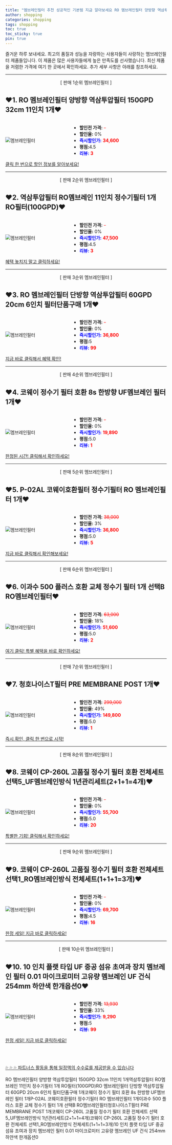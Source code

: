 ```yaml
---
title: "멤브레인필터 추천 성공적인 기본템 지금 알아보세요 RO 멤브레인필터 양방향 역삼투압필터 150GPD"
author: shopping
categories: shopping
tags: shopping
toc: true
toc_sticky: true
pin: true
---
```

즐거운 하루 보내세요. 최고의 품질과 성능을 자랑하는 사용자들이 사랑하는 멤브레인필터 제품들입니다. 이 제품은 많은 사용자들에게 높은 만족도를 선사했습니다. 최신 제품을 저렴한 가격에 여기 한 곳에서 확인하세요. 추가 세부 사항은 아래를 참조하세요.

---
<p class="toplist" style="margin: 0 auto; display: block; width: fit-content;">[ 판매 1순위 멤브레인필터 ]</p>

<h2><strong>❤️1. RO 멤브레인필터 양방향 역삼투압필터 150GPD 32cm 11인치 1개❤️</strong></h2>

<div style="display: flex; align-items: center;">
    <div style="flex: 0.4;">
        <img src="https://thumbnail9.coupangcdn.com/thumbnails/remote/230x230ex/image/vendor_inventory/546b/5cd6606944c71cf91a372b8fc789b2fc937bc2a3a6bce9dcc4a45e02299a.png" alt="멤브레인필터" style="max-width: 100%;">
    </div>
    <div style="flex: 0.6; margin-left: 10px;">
        <ul>
            <li><strong>할인전 가격:</strong> <del style="color: red;">-</del></li>
            <li><strong>할인율:</strong> 0%</li>
            <li><span style='color:blue'><strong>즉시할인가:</strong></span> <span style='color:red'><strong>34,600</strong></span></li>
            <li><strong>평점:</strong>4.5</li>
            <li><span style='color:blue'><strong>리뷰:</strong></span> <span style='color:red'><strong>3</strong></span></li>
        </ul>
    </div>
</div>
<div class="center">
    <a href="https://William4Davisa.github.io?lptag=AF9450613&subid=githubio&pageKey=247688823&traceid=V0-153&itemId=23020205193&vendorItemId=90053991392" class="myButton">
        클릭 한 번으로 할인 정보를 알아보세요!
    </a>
</div>


---
<p class="toplist" style="margin: 0 auto; display: block; width: fit-content;">[ 판매 2순위 멤브레인필터 ]</p>

<h2><strong>❤️2. 역삼투압필터 RO멤브레인 11인치 정수기필터 1개 RO필터(100GPD)❤️</strong></h2>

<div style="display: flex; align-items: center;">
    <div style="flex: 0.4;">
        <img src="https://thumbnail6.coupangcdn.com/thumbnails/remote/230x230ex/image/vendor_inventory/4318/e407c5336c1482f310ab12307598c17c4e53f4757ebf2716c1108540fd92.jpg" alt="멤브레인필터" style="max-width: 100%;">
    </div>
    <div style="flex: 0.6; margin-left: 10px;">
        <ul>
            <li><strong>할인전 가격:</strong> <del style="color: red;">-</del></li>
            <li><strong>할인율:</strong> 0%</li>
            <li><span style='color:blue'><strong>즉시할인가:</strong></span> <span style='color:red'><strong>47,500</strong></span></li>
            <li><strong>평점:</strong>4.5</li>
            <li><span style='color:blue'><strong>리뷰:</strong></span> <span style='color:red'><strong>3</strong></span></li>
        </ul>
    </div>
</div>
<div class="center">
    <a href="https://William4Davisa.github.io?lptag=AF9450613&subid=githubio&pageKey=247688823&traceid=V0-153&itemId=891100976&vendorItemId=5242599414" class="myButton">
        혜택 놓치지 말고 클릭하세요!
    </a>
</div>


---
<p class="toplist" style="margin: 0 auto; display: block; width: fit-content;">[ 판매 3순위 멤브레인필터 ]</p>

<h2><strong>❤️3. RO 멤브레인필터 단방향 역삼투압필터 60GPD 20cm 6인치 필터단품구매 1개❤️</strong></h2>

<div style="display: flex; align-items: center;">
    <div style="flex: 0.4;">
        <img src="https://thumbnail7.coupangcdn.com/thumbnails/remote/230x230ex/image/vendor_inventory/8016/21e62b5f1c91823a71b88fa6cdbb3ea506e8350eb34d5c6d736023f32edc.png" alt="멤브레인필터" style="max-width: 100%;">
    </div>
    <div style="flex: 0.6; margin-left: 10px;">
        <ul>
            <li><strong>할인전 가격:</strong> <del style="color: red;">-</del></li>
            <li><strong>할인율:</strong> 0%</li>
            <li><span style='color:blue'><strong>즉시할인가:</strong></span> <span style='color:red'><strong>36,800</strong></span></li>
            <li><strong>평점:</strong>5</li>
            <li><span style='color:blue'><strong>리뷰:</strong></span> <span style='color:red'><strong>99</strong></span></li>
        </ul>
    </div>
</div>
<div class="center">
    <a href="https://William4Davisa.github.io?lptag=AF9450613&subid=githubio&pageKey=8118589015&traceid=V0-153&itemId=23020151469&vendorItemId=90053937695" class="myButton">
        지금 바로 클릭해서 혜택 확인!
    </a>
</div>


---
<p class="toplist" style="margin: 0 auto; display: block; width: fit-content;">[ 판매 4순위 멤브레인필터 ]</p>

<h2><strong>❤️4. 코웨이 정수기 필터 호환 8s 한방향 UF멤브레인 필터 1개❤️</strong></h2>

<div style="display: flex; align-items: center;">
    <div style="flex: 0.4;">
        <img src="https://thumbnail6.coupangcdn.com/thumbnails/remote/230x230ex/image/vendor_inventory/3249/b6950a944854fae262618e1082b7e58e6e0c513cba338f48c23462ff79c2.jpg" alt="멤브레인필터" style="max-width: 100%;">
    </div>
    <div style="flex: 0.6; margin-left: 10px;">
        <ul>
            <li><strong>할인전 가격:</strong> <del style="color: red;">-</del></li>
            <li><strong>할인율:</strong> 0%</li>
            <li><span style='color:blue'><strong>즉시할인가:</strong></span> <span style='color:red'><strong>19,890</strong></span></li>
            <li><strong>평점:</strong>5.0</li>
            <li><span style='color:blue'><strong>리뷰:</strong></span> <span style='color:red'><strong>1</strong></span></li>
        </ul>
    </div>
</div>
<div class="center">
    <a href="https://William4Davisa.github.io?lptag=AF9450613&subid=githubio&pageKey=6333107332&traceid=V0-153&itemId=13251962582&vendorItemId=80509826906" class="myButton">
        한정된 시간! 클릭해서 확인하세요!
    </a>
</div>


---
<p class="toplist" style="margin: 0 auto; display: block; width: fit-content;">[ 판매 5순위 멤브레인필터 ]</p>

<h2><strong>❤️5. P-02AL 코웨이호환필터 정수기필터 RO 멤브레인필터 1개❤️</strong></h2>

<div style="display: flex; align-items: center;">
    <div style="flex: 0.4;">
        <img src="https://thumbnail9.coupangcdn.com/thumbnails/remote/230x230ex/image/vendor_inventory/images/2018/03/07/11/3/491709ec-f2e7-4178-8230-221ad5d0ae7b.jpg" alt="멤브레인필터" style="max-width: 100%;">
    </div>
    <div style="flex: 0.6; margin-left: 10px;">
        <ul>
            <li><strong>할인전 가격:</strong> <del style="color: red;">38,000</del></li>
            <li><strong>할인율:</strong> 3%</li>
            <li><span style='color:blue'><strong>즉시할인가:</strong></span> <span style='color:red'><strong>36,800</strong></span></li>
            <li><strong>평점:</strong>5.0</li>
            <li><span style='color:blue'><strong>리뷰:</strong></span> <span style='color:red'><strong>5</strong></span></li>
        </ul>
    </div>
</div>
<div class="center">
    <a href="https://William4Davisa.github.io?lptag=AF9450613&subid=githubio&pageKey=68782182&traceid=V0-153&itemId=229746687&vendorItemId=3561117079" class="myButton">
        지금 바로 클릭해서 확인해보세요!
    </a>
</div>


---
<p class="toplist" style="margin: 0 auto; display: block; width: fit-content;">[ 판매 6순위 멤브레인필터 ]</p>

<h2><strong>❤️6. 이과수 500 플러스 호환 교체 정수기 필터 1개 선택B RO멤브레인필터❤️</strong></h2>

<div style="display: flex; align-items: center;">
    <div style="flex: 0.4;">
        <img src="https://thumbnail9.coupangcdn.com/thumbnails/remote/230x230ex/image/vendor_inventory/ff60/885652f08b6293fe5dbfb26f6e8a2bc20093245cbc3378fdfeea4180995b.jpg" alt="멤브레인필터" style="max-width: 100%;">
    </div>
    <div style="flex: 0.6; margin-left: 10px;">
        <ul>
            <li><strong>할인전 가격:</strong> <del style="color: red;">63,000</del></li>
            <li><strong>할인율:</strong> 18%</li>
            <li><span style='color:blue'><strong>즉시할인가:</strong></span> <span style='color:red'><strong>51,600</strong></span></li>
            <li><strong>평점:</strong>5.0</li>
            <li><span style='color:blue'><strong>리뷰:</strong></span> <span style='color:red'><strong>2</strong></span></li>
        </ul>
    </div>
</div>
<div class="center">
    <a href="https://William4Davisa.github.io?lptag=AF9450613&subid=githubio&pageKey=313395837&traceid=V0-153&itemId=991028303&vendorItemId=5416596689" class="myButton">
        여기 클릭! 특별 혜택을 바로 확인하세요!
    </a>
</div>


---
<p class="toplist" style="margin: 0 auto; display: block; width: fit-content;">[ 판매 7순위 멤브레인필터 ]</p>

<h2><strong>❤️7. 청호나이스T필터 PRE MEMBRANE POST 1개❤️</strong></h2>

<div style="display: flex; align-items: center;">
    <div style="flex: 0.4;">
        <img src="https://thumbnail8.coupangcdn.com/thumbnails/remote/230x230ex/image/vendor_inventory/3097/ef8b8c852977a2879a56f556d12ccb5f9d07afb8e909010bc5f1f5187437.png" alt="멤브레인필터" style="max-width: 100%;">
    </div>
    <div style="flex: 0.6; margin-left: 10px;">
        <ul>
            <li><strong>할인전 가격:</strong> <del style="color: red;">299,000</del></li>
            <li><strong>할인율:</strong> 49%</li>
            <li><span style='color:blue'><strong>즉시할인가:</strong></span> <span style='color:red'><strong>149,800</strong></span></li>
            <li><strong>평점:</strong>5.0</li>
            <li><span style='color:blue'><strong>리뷰:</strong></span> <span style='color:red'><strong>1</strong></span></li>
        </ul>
    </div>
</div>
<div class="center">
    <a href="https://William4Davisa.github.io?lptag=AF9450613&subid=githubio&pageKey=8137779219&traceid=V0-153&itemId=23118404929&vendorItemId=90151586397" class="myButton">
        즉시 확인, 클릭 한 번으로 시작!
    </a>
</div>


---
<p class="toplist" style="margin: 0 auto; display: block; width: fit-content;">[ 판매 8순위 멤브레인필터 ]</p>

<h2><strong>❤️8. 코웨이 CP-260L 고품질 정수기 필터 호환 전체세트 선택5_UF멤브레인방식 1년관리세트(2+1+1=4개)❤️</strong></h2>

<div style="display: flex; align-items: center;">
    <div style="flex: 0.4;">
        <img src="https://thumbnail9.coupangcdn.com/thumbnails/remote/230x230ex/image/vendor_inventory/9f38/7a4a0634057e1091de71f4c6642515a6833795a856cfec5ed25f71e7e218.jpg" alt="멤브레인필터" style="max-width: 100%;">
    </div>
    <div style="flex: 0.6; margin-left: 10px;">
        <ul>
            <li><strong>할인전 가격:</strong> <del style="color: red;">-</del></li>
            <li><strong>할인율:</strong> 0%</li>
            <li><span style='color:blue'><strong>즉시할인가:</strong></span> <span style='color:red'><strong>55,700</strong></span></li>
            <li><strong>평점:</strong>5.0</li>
            <li><span style='color:blue'><strong>리뷰:</strong></span> <span style='color:red'><strong>20</strong></span></li>
        </ul>
    </div>
</div>
<div class="center">
    <a href="https://William4Davisa.github.io?lptag=AF9450613&subid=githubio&pageKey=129176117&traceid=V0-153&itemId=380520003&vendorItemId=3921870804" class="myButton">
        특별한 기회! 클릭해서 확인하세요!
    </a>
</div>


---
<p class="toplist" style="margin: 0 auto; display: block; width: fit-content;">[ 판매 9순위 멤브레인필터 ]</p>

<h2><strong>❤️9. 코웨이 CP-260L 고품질 정수기 필터 호환 전체세트 선택1_RO멤브레인방식 전체세트(1+1+1=3개)❤️</strong></h2>

<div style="display: flex; align-items: center;">
    <div style="flex: 0.4;">
        <img src="https://thumbnail7.coupangcdn.com/thumbnails/remote/230x230ex/image/vendor_inventory/9bd1/10b91d65814313c507e089b85d97f91fe538011ecc9766eba406b78aa8e7.jpg" alt="멤브레인필터" style="max-width: 100%;">
    </div>
    <div style="flex: 0.6; margin-left: 10px;">
        <ul>
            <li><strong>할인전 가격:</strong> <del style="color: red;">-</del></li>
            <li><strong>할인율:</strong> 0%</li>
            <li><span style='color:blue'><strong>즉시할인가:</strong></span> <span style='color:red'><strong>69,700</strong></span></li>
            <li><strong>평점:</strong>4.5</li>
            <li><span style='color:blue'><strong>리뷰:</strong></span> <span style='color:red'><strong>16</strong></span></li>
        </ul>
    </div>
</div>
<div class="center">
    <a href="https://William4Davisa.github.io?lptag=AF9450613&subid=githubio&pageKey=129163669&traceid=V0-153&itemId=380481307&vendorItemId=3921870776" class="myButton">
        한정 세일! 지금 바로 클릭하세요!
    </a>
</div>


---
<p class="toplist" style="margin: 0 auto; display: block; width: fit-content;">[ 판매 10순위 멤브레인필터 ]</p>

<h2><strong>❤️10. 10 인치 플랫 타입 UF 중공 섬유 초여과 장치 멤브레인 필터 0.01 마이크로미터 고유량 멤브레인 UF 건식 254mm 하얀색 한개옵션0❤️</strong></h2>

<div style="display: flex; align-items: center;">
    <div style="flex: 0.4;">
        <img src="https://thumbnail10.coupangcdn.com/thumbnails/remote/230x230ex/image/vendor_inventory/3b97/10b80cdd9e9ee3deaa6d2e8d629923fba991791b7ea709683bef4d73865d.jpg" alt="멤브레인필터" style="max-width: 100%;">
    </div>
    <div style="flex: 0.6; margin-left: 10px;">
        <ul>
            <li><strong>할인전 가격:</strong> <del style="color: red;">13,930</del></li>
            <li><strong>할인율:</strong> 33%</li>
            <li><span style='color:blue'><strong>즉시할인가:</strong></span> <span style='color:red'><strong>9,290</strong></span></li>
            <li><strong>평점:</strong>5</li>
            <li><span style='color:blue'><strong>리뷰:</strong></span> <span style='color:red'><strong>99</strong></span></li>
        </ul>
    </div>
</div>
<div class="center">
    <a href="https://William4Davisa.github.io?lptag=AF9450613&subid=githubio&pageKey=7947725546&traceid=V0-153&itemId=21921695855&vendorItemId=90573338334" class="myButton">
        한정 세일! 지금 바로 클릭하세요!
    </a>
</div>

<br><br><br>[💦 💦 💦 파트너스 활동을 통해 일정액의 수수료를 제공받을 수 있습니다](https://link.coupang.com/a/bcpT2c)<br><br>RO 멤브레인필터 양방향 역삼투압필터 150GPD 32cm 11인치 1개역삼투압필터 RO멤브레인 11인치 정수기필터 1개 RO필터(100GPD)RO 멤브레인필터 단방향 역삼투압필터 60GPD 20cm 6인치 필터단품구매 1개코웨이 정수기 필터 호환 8s 한방향 UF멤브레인 필터 1개P-02AL 코웨이호환필터 정수기필터 RO 멤브레인필터 1개이과수 500 플러스 호환 교체 정수기 필터 1개 선택B RO멤브레인필터청호나이스T필터 PRE MEMBRANE POST 1개코웨이 CP-260L 고품질 정수기 필터 호환 전체세트 선택5_UF멤브레인방식 1년관리세트(2+1+1=4개)코웨이 CP-260L 고품질 정수기 필터 호환 전체세트 선택1_RO멤브레인방식 전체세트(1+1+1=3개)10 인치 플랫 타입 UF 중공 섬유 초여과 장치 멤브레인 필터 0.01 마이크로미터 고유량 멤브레인 UF 건식 254mm 하얀색 한개옵션0